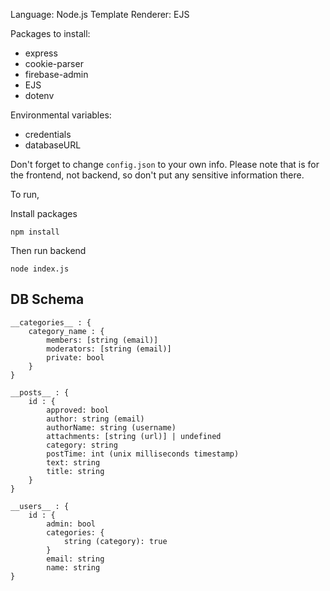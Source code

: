 Language: Node.js
Template Renderer: EJS

Packages to install:
- express
- cookie-parser
- firebase-admin
- EJS
- dotenv

Environmental variables:
- credentials
- databaseURL

Don't forget to change `config.json` to your own info. Please note that is for the frontend, not backend, so don't put any sensitive information there.

To run,

Install packages
```
npm install
```

Then run backend
```
node index.js
```

## DB Schema

```
__categories__ : {
    category_name : {
        members: [string (email)] 
        moderators: [string (email)]
        private: bool
    }
}

__posts__ : {
    id : {
        approved: bool
        author: string (email)
        authorName: string (username) 
        attachments: [string (url)] | undefined
        category: string 
        postTime: int (unix milliseconds timestamp)
        text: string
        title: string
    }
}

__users__ : {
    id : {
        admin: bool
        categories: {
            string (category): true 
        }
        email: string
        name: string
}
```
